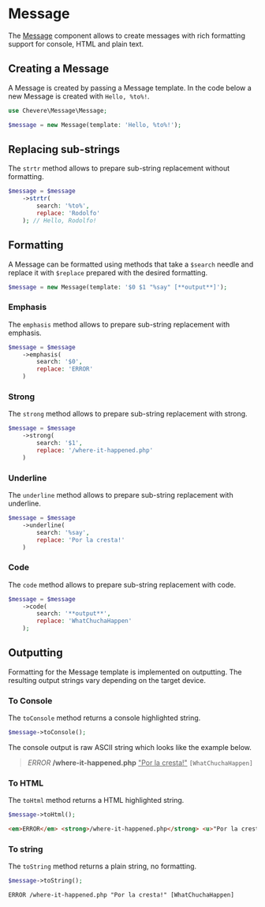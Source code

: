 # Message

The [Message](../reference/Chevere/Components/Message/Message.md) component allows to create messages with rich formatting support for console, HTML and plain text.

## Creating a Message

A Message is created by passing a Message template. In the code below a new Message is created with `Hello, %to%!`.

```php
use Chevere\Message\Message;

$message = new Message(template: 'Hello, %to%!');
```

## Replacing sub-strings

The `strtr` method allows to prepare sub-string replacement without formatting.

```php
$message = $message
    ->strtr(
        search: '%to%',
        replace: 'Rodolfo'
    ); // Hello, Rodolfo!
```

## Formatting

A Message can be formatted using methods that take a `$search` needle and replace it with `$replace` prepared with the desired formatting.

```php
$message = new Message(template: '$0 $1 "%say" [**output**]');
```

### Emphasis

The `emphasis` method allows to prepare sub-string replacement with emphasis.

```php
$message = $message
    ->emphasis(
        search: '$0',
        replace: 'ERROR'
    )
```

### Strong

The `strong` method allows to prepare sub-string replacement with strong.

```php
$message = $message
    ->strong(
        search: '$1',
        replace: '/where-it-happened.php'
    )
```

### Underline

The `underline` method allows to prepare sub-string replacement with underline.

```php
$message = $message
    ->underline(
        search: '%say',
        replace: 'Por la cresta!'
    )
```

### Code

The `code` method allows to prepare sub-string replacement with code.

```php
$message = $message
    ->code(
        search: '**output**',
        replace: 'WhatChuchaHappen'
    );
```

## Outputting

Formatting for the Message template is implemented on outputting. The resulting output strings vary depending on the target device.

### To Console

The `toConsole` method returns a console highlighted string.

```php
$message->toConsole();
```

The console output is raw ASCII string which looks like the example below.

> <em>ERROR</em> <strong>/where-it-happened.php</strong> <u>"Por la cresta!"</u> <code>[WhatChuchaHappen]</code>

### To HTML

The `toHtml` method returns a HTML highlighted string.

```php
$message->toHtml();
```

```html
<em>ERROR</em> <strong>/where-it-happened.php</strong> <u>"Por la cresta!"</u> <code>[WhatChuchaHappen]</code>
```

### To string

The `toString` method returns a plain string, no formatting.

```php
$message->toString();
```

```txt
ERROR /where-it-happened.php "Por la cresta!" [WhatChuchaHappen]
```
